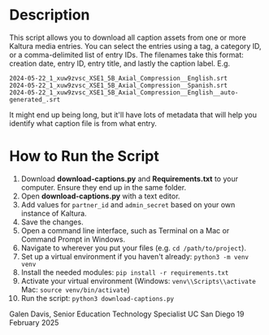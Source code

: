 # Description
This script allows you to download all caption assets from one or more Kaltura media entries. You can select the entries using a tag, a category ID, or a comma-delimited list of entry IDs. The filenames take this format: creation date, entry ID, entry title, and lastly the caption label. E.g.
```
2024-05-22_1_xuw9zvsc_XSE1_5B_Axial_Compression__English.srt
2024-05-22_1_xuw9zvsc_XSE1_5B_Axial_Compression__Spanish.srt
2024-05-22_1_xuw9zvsc_XSE1_5B_Axial_Compression__English__auto-generated_.srt
```
It might end up being long, but it'll have lots of metadata that will help you identify what caption file is from what entry. 

# How to Run the Script
1. Download **download-captions.py** and **Requirements.txt** to your computer. Ensure they end up in the same folder.
2. Open **download-captions.py** with a text editor.
3. Add values for `partner_id` and `admin_secret` based on your own instance of Kaltura.
4. Save the changes.
5. Open a command line interface, such as Terminal on a Mac or Command Prompt in Windows.
6. Navigate to wherever you put your files (e.g. `cd /path/to/project`).
7. Set up a virtual environment if you haven't already: `python3 -m venv venv`
8. Install the needed modules: `pip install -r requirements.txt`
9. Activate your virtual environment (Windows: `venv\\Scripts\\activate` Mac: `source venv/bin/activate`)
10. Run the script: `python3 download-captions.py`


Galen Davis, Senior Education Technology Specialist
UC San Diego
19 February 2025
